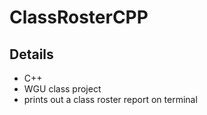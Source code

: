 # ClassRosterCPP
## Details
- C++
- WGU class project 
- prints out a class roster report on terminal
